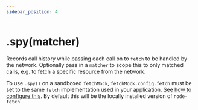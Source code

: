 ```yaml
---
sidebar_position: 4
---
```


# .spy(matcher)

Records call history while passing each call on to `fetch` to be handled by the network. Optionally pass in a `matcher` to scope this to only matched calls, e.g. to fetch a specific resource from the network.

To use `.spy()` on a sandboxed `fetchMock`, `fetchMock.config.fetch` must be set to the same `fetch` implementation used in your application. [See how to configure this](/fetch-mock/docs/legacy-api/Usage/configuration#custom-fetch-implementations). By default this will be the locally installed version of `node-fetch`
